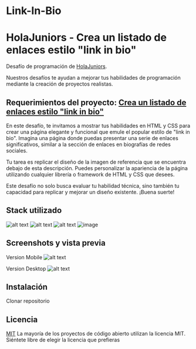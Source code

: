 # Link-In-Bio
# HolaJuniors - Crea un listado de enlaces estilo "link in bio"
Desafío de programación de [HolaJuniors](https://holajuniors.com).

Nuestros desafíos te ayudan a mejorar tus habilidades de programación mediante la creación de proyectos realistas.

## Requerimientos del proyecto: [Crea un listado de enlaces estilo "link in bio"](https://holajuniors.com/challenges/crea-un-listado-de-enlaces-estilo-link-in-bio)

En este desafío, te invitamos a mostrar tus habilidades en HTML y CSS para crear una página elegante y funcional que emule el popular estilo de "link in bio". Imagina una página donde puedas presentar una serie de enlaces significativos, similar a la sección de enlaces en biografías de redes sociales.

Tu tarea es replicar el diseño de la imagen de referencia que se encuentra debajo de esta descripción. Puedes personalizar la apariencia de la página utilizando cualquier librería o framework de HTML y CSS que desees.

Este desafío no solo busca evaluar tu habilidad técnica, sino también tu capacidad para replicar y mejorar un diseño existente.  ¡Buena suerte!

## Stack utilizado
![alt text](image-1.png) ![alt text](image-2.png) ![alt text](image-3.png) ![image](https://github.com/Dubox21/Link-In-Bio/assets/84655244/a7c74d42-8c85-4a0d-bf4e-f05423ac27e1)



## Screenshots y vista previa
Version Mobile
![alt text](image-4.png)

Version Desktop
![alt text](image-5.png)

## Instalación
Clonar repositorio 

## Licencia
[MIT](https://choosealicense.com/licenses/mit/)
La mayoría de los proyectos de código abierto utilizan la licencia MIT. Siéntete libre de elegir la licencia que prefieras
